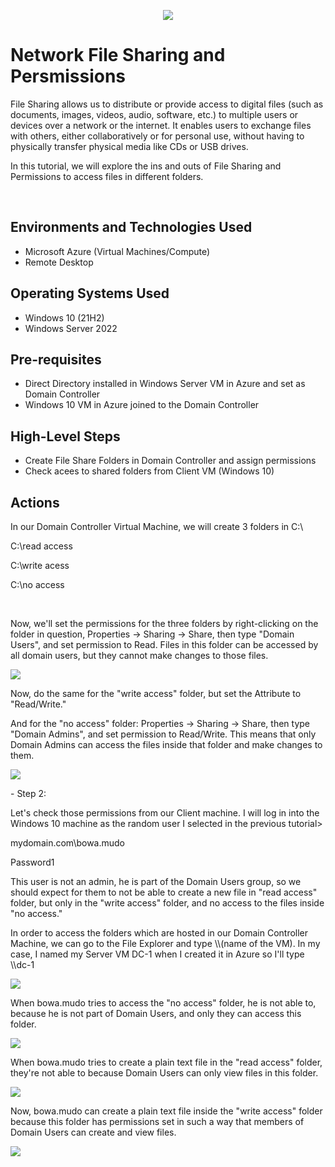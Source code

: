 <p align="center">
<img src="https://github.com/mariamcpherson/filshares/assets/139581822/ae4e7768-a28b-461f-971a-59ebb98e03e4"/>
</p>

<h1>Network File Sharing and Persmissions</h1>
<p>
File Sharing allows us to distribute or provide access to digital files (such as documents, images, videos, audio, software, etc.) to multiple users or devices over a network or the internet. It enables users to exchange files with others, either collaboratively or for personal use, without having to physically transfer physical media like CDs or USB drives.
</p>
<p>
In this tutorial, we will explore the ins and outs of File Sharing and Permissions to access files in different folders. </p><br />


<h2>Environments and Technologies Used</h2>

- Microsoft Azure (Virtual Machines/Compute)
- Remote Desktop
  
<h2>Operating Systems Used </h2>

- Windows 10 (21H2)
- Windows Server 2022

<h2>Pre-requisites</h2>

- Direct Directory installed in Windows Server VM in Azure and set as Domain Controller
- Windows 10 VM in Azure joined to the Domain Controller

<h2>High-Level Steps</h2>

- Create File Share Folders in Domain Controller and assign permissions
- Check acees to shared folders from Client VM (Windows 10)

<h2>Actions</h2>

<p>
In our Domain Controller Virtual Machine, we will create 3 folders in C:\
</p>

<p>
C:\read access
</p>
<p>
C:\write acess
</p>
<p>
C:\no access
</p>
<br />

<p>
Now, we'll set the permissions for the  three folders by right-clicking on the folder in question, Properties → Sharing → Share, then type "Domain Users", and set permission to Read. Files in this folder can be accessed by all domain users, but they cannot make changes to those files.
</p>

<p>
<img src="(https://github.com/mariamcpherson/filshares/assets/139581822/3c9c1db5-a48b-4d10-8499-d7b6f2ba5c58)"/>
</p>

<p>
Now, do the same for the "write access" folder, but set the Attribute to "Read/Write." 
</p>

<p>
And for the "no access" folder: Properties → Sharing → Share, then type "Domain Admins", and set permission to Read/Write. This means that only Domain Admins can access the files inside that folder and make changes to them. 
</p>

<p>
<img src="https://github.com/mariamcpherson/filshares/assets/139581822/1647dfbc-e7bb-459f-a609-b47b240c94a0"/>
</p>


<p>
- Step 2:
</p>
<p>
Let's check those permissions from our Client machine. I will log in into the Windows 10 machine as the random user I selected in the previous tutorial>
</p>

<p>
mydomain.com\bowa.mudo
</p>
<p>
Password1
</p>

<p>
This user is not an admin, he is part of the Domain Users group, so we should expect for them to not be able to create a new file in "read access" folder, but only in the "write access" folder, and no access to the files inside "no access."
</p>


<p>
In order to access the folders which are hosted in our Domain Controller Machine, we can go to the File Explorer and type \\(name of the VM). In my case, I named my Server VM DC-1 when I created it in Azure so I'll type \\dc-1
</p>

<p>
<img src="https://github.com/mariamcpherson/filshares/assets/139581822/2e055445-cae3-4d66-b575-a6776711251c"/>
</p>

<p>
When bowa.mudo tries to access the "no access" folder, he is not able to, because he is not part of Domain Users, and only they can access this folder.
</p>

<p>
<img src="https://github.com/mariamcpherson/filshares/assets/139581822/b9b3c0b2-790c-49d3-a585-a8a78afa36af"/>
</p>

<p>
When bowa.mudo tries to create a plain text file in the "read access" folder, they're not able to because Domain Users can only view files in this folder.
</p>

<p>
<img src="https://github.com/mariamcpherson/filshares/assets/139581822/f4ca79d4-286f-41cb-920b-bd3f67f6a605"/>
</p>


<p>
Now, bowa.mudo can create a plain text file inside the "write access" folder because this folder has permissions set in such a way that members of Domain Users can create and view files.
</p>

<p>
<img src="https://github.com/mariamcpherson/filshares/assets/139581822/677199b1-a261-4cff-90cf-cf73e6438937"/>
</p>
